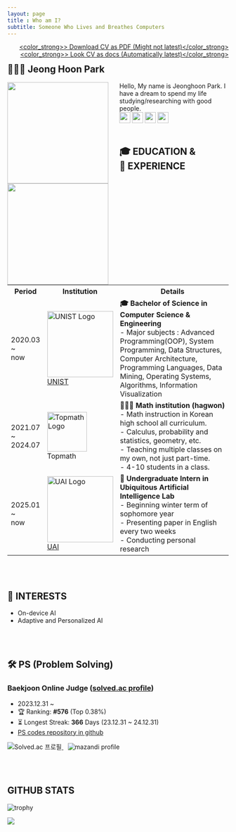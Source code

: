 ```yaml
---
layout: page
title : Who am I?
subtitle: Someone Who Lives and Breathes Computers
---
```

<span style="float: right; "><a href="{{ '/files/CV_JeonghoonPark.pdf' | relative_url }}"><color_strong>> Download CV as PDF (Might not latest)</color_strong></a> </span>  
<span style="float: right; "><a href="https://docs.google.com/document/d/1bB1oRGQLz7CdFOSeQ7TDATfNh-0aqKD9yZqbrmqVTZc/edit?usp=sharing"><color_strong>> Look CV as docs (Automatically latest)</color_strong></a> </span>

<!-- For Github -->
<!-- [![Hits](https://hits.seeyoufarm.com/api/count/incr/badge.svg?url=https%3A%2F%2Fgithub.com%2Fhoonably&count_bg=%23B5E1FF&title_bg=%2383B2FF&icon=smugmug.svg&icon_color=%23E7E7E7&title=VISIT&edge_flat=false)](https://github.com/hoonably) -->

## 🧑🏻‍💻 Jeong Hoon Park
<div class="two-images" style="text-align: left;">
  <img src="{{ '/assets/img/profile1.jpg' | relative_url }}" style="height: 230px; width: auto; display: inline-block; margin-right: 5%; object-fit: cover; float: left;">
  <img src="{{ '/assets/img/profile3.jpg' | relative_url }}" style="height: 230px; width: auto; display: inline-block; margin-right: 5%; object-fit: cover; float: left;">
</div>
Hello, My name is Jeonghoon Park.  
I have a dream to spend my life studying/researching with good people.
<div>
  <a href="https://hoonably.github.io/"><img src="https://img.shields.io/badge/-Website-EF4223?style=flat&logo=codeigniter&logoColor=white&" style="height: 25px; display: inline-block;"></a>
  <a href="https://github.com/hoonably"><img src="https://img.shields.io/badge/-Github-181717?style=flat&logo=GitHub&logoColor=white&" style="height: 25px; display: inline-block;"></a>
  <a href="https://www.linkedin.com/in/hoonably"><img src="https://img.shields.io/badge/linkedin-0A66C2?style=flat&logo=linkedin&logoColor=white&" style="height: 25px; display: inline-block;"></a>
  <a href="https://www.instagram.com/hoonably"><img src="https://img.shields.io/badge/Instagram-E4405F?style=flat&logo=instagram&logoColor=white&" style="height: 25px; display: inline-block;"></a>
</div>

<br>

## 🎓 EDUCATION & 💼&nbsp;EXPERIENCE
<table>
  <tr>
    <th>Period</th>
    <th>Institution</th>
    <th>Details</th>
  </tr>
  <tr>
    <td>2020.03<br>~<br>now</td>
    <td>
      <img src="https://github.com/user-attachments/assets/9202b661-f7a6-4d80-9b4f-10f1bc5a7654" width="150" alt="UNIST Logo"/><br>
      <a href="https://www.unist.ac.kr/" target="_blank">UNIST</a>
    </td>
    <td style="text-align: left;">  <!-- detail -->
      <b>🎓 Bachelor of Science in Computer Science & Engineering</b><br>
      - Major subjects : Advanced Programming(OOP), System Programming,	 Data Structures, Computer Architecture, Programming Languages, Data Mining, Operating Systems, Algorithms, Information Visualization
    </td>
  </tr>
  <tr>
    <td>2021.07<br>~<br>2024.07</td>
    <td>
    <img src="https://github.com/user-attachments/assets/40592a8c-56c4-442e-bf8f-15a40e25f7ed" width="90" alt="Topmath Logo"/><br>
    Topmath
    </td>
    <td style="text-align: left;">  <!-- detail -->
      <b>🧑🏻‍🏫 Math institution (hagwon)</b><br>
      - Math instruction in Korean high school all curriculum.<br>
      - Calculus, probability and statistics, geometry, etc.<br>
      - Teaching multiple classes on my own, not just part-time.<br>  
      - 4-10 students in a class.<br>
    </td>
  </tr>
  <tr>
    <td>2025.01<br>~<br>now</td>
    <td>
      <img src="https://github.com/user-attachments/assets/61a0d2c3-2b5d-4809-a8f2-e9288681715e" width="150" alt="UAI Logo"/><br>
      <a href="https://sites.google.com/view/uailab/home?authuser=0">UAI</a>
    </td>
    <td style="text-align: left;">  <!-- detail -->
      <b>🥼 Undergraduate Intern in Ubiquitous Artificial Intelligence Lab</b><br>
      - Beginning winter term of sophomore year<br>
      - Presenting paper in English every two weeks<br>
      - Conducting personal research<br>
    </td>
  </tr>
</table>
<br><br>

<!--
글자색 넣기
<p>$\huge{\rm{\color{#5ad7b7}큰글씨\ 로만체\ 초록색}}$</p>
<p>$\bf{\large{\color{#6580DD}두꺼운\ 글씨체,\ 큰글씨,\ 파란색}}$</p>
<p>$\it{\large{\color{#DD6565}이텔릭체,\ 큰글씨,\ 빨간색}}$</p>
-->

<!-- ## 🚀 PROJECTS
### **TinyLLM** - Measurement - UAI Lab <span class="about__date">2025.01</span>  
- Investigating LLMs that can run in resource-constrained environments (such as on-device) and analyzed the accuracy and inference time of each model through various evaluation sets
- <a href="https://foil-plant-837.notion.site/Jetson-Nano-181451cf7b798058b1d0dc189ab6d30d?pvs=4">Notion</a>
- <a href="https://github.com/hoonably/TinyLLM">Github Repo</a>

<br><br> -->

## 🔭 INTERESTS

- On-device AI
- Adaptive and Personalized AI

<br><br>

## 🛠 PS (Problem Solving)
### Baekjoon Online Judge (<a href="https://solved.ac/hoonably" target="_blank">solved.ac profile</a>)
  - 2023.12.31 ~ 
  - 🏆 Ranking: **#576** (Top 0.38%)
  - ⏳ Longest Streak: **366** Days (23.12.31 ~ 24.12.31)
  - <a href="https://github.com/hoonably/PS" target="_blank">PS codes repository in github</a>

  <a href="https://solved.ac/hoonably" style="margin-right: 10px;" target="_blank">
    <img src="http://mazassumnida.wtf/api/v2/generate_badge?boj=hoonably" alt="Solved.ac 프로필" style="display: inline-block;">
  </a>
  <a href="https://solved.ac/hoonably" target="_blank">
    <img src="http://mazandi.herokuapp.com/api?handle=hoonably&theme=dark" alt="mazandi profile" style="display: inline-block;">
  </a>

<!-- ### ICPC 2024 Seoul Online Preliminary Contest 
  - 2024.10.26
  - Team ‘WhereIsWoongJae’ with Hyeonseo Kim, Jaehyun Bang
  - 201st / 455 -->

<br><br>

<!--
## 🛠 SKILLS & TRIED

<b>Languages</b>
<p>
  <img src="https://img.shields.io/badge/C++-00599C?style=flat&logo=cplusplus&logoColor=white" style="display: inline-block;">
  <img src="https://img.shields.io/badge/C-A8B9CC?style=flat&logo=c&logoColor=white" style="display: inline-block;">
  <img src="https://img.shields.io/badge/Python-ECD53F?style=flat&logo=Python&logoColor=white" style="display: inline-block;">
  <img src="https://img.shields.io/badge/Java-FF7800?style=flat&logo=OpenJDK&logoColor=white" style="display: inline-block;">
  <img src="https://img.shields.io/badge/HTML-E34F26?style=flat&logo=html5&logoColor=white" style="display: inline-block;">
  <img src="https://img.shields.io/badge/Markdown-000000?style=flat&logo=markdown&logoColor=white" style="display: inline-block;">
</p>

<b>Libraries / Frameworks</b>
<p>
<img src="https://img.shields.io/badge/PyTorch-%23EE4C2C.svg?style=flat&logo=PyTorch&logoColor=white" style="display: inline-block;">
<img src="https://img.shields.io/badge/Anaconda-44A833?style=flat&logo=Anaconda&logoColor=white" style="display: inline-block;">
</p>

<b>Tools / Platforms</b>
<p>
<img src="https://img.shields.io/badge/GitHub-181717?style=flat&logo=GitHub&logoColor=white" style="display: inline-block;">
<img src="https://img.shields.io/badge/Visual Studio Code-007ACC?style=flat&logo=Visual Studio Code&logoColor=white" style="display: inline-block;">
<img src="https://img.shields.io/badge/Google Colab-F9AB00?style=flat&logo=Google Colab&logoColor=white" style="display: inline-block;">
<img src="https://img.shields.io/badge/Notion-%23000000.svg?style=flat&logo=notion&logoColor=white" style="display: inline-block;">
<img src="https://img.shields.io/badge/Docker-2496ED?style=flat&logo=Docker&logoColor=white" style="display: inline-block;">
<img src="https://img.shields.io/badge/kubernetes-%23326ce5.svg?style=flat&logo=kubernetes&logoColor=white
" style="display: inline-block;">
</p>

<b>Databases</b>
<p>
<img src="https://img.shields.io/badge/MySQL-4479A1?style=flat&logo=MySQL&logoColor=white" style="display: inline-block;">
<img src="https://img.shields.io/badge/MariaDB-003545?style=flat&logo=MariaDB&logoColor=white" style="display: inline-block;">
</p>

<b>Operating Systems</b>
<p>
<img src="https://img.shields.io/badge/mac%20os-000000?style=flat&logo=macos&logoColor=F0F0F0" style="display: inline-block;">
<img src="https://img.shields.io/badge/Ubuntu-E95420?style=flat&logo=Ubuntu&logoColor=white" style="display: inline-block;">
</p>
-->

<!--
<img src="https://img.shields.io/badge/-Spring Boot-6DB33F?style=flat&logo=SpringBoot&logoColor=white"/>
<img src="https://img.shields.io/badge/-Gradle-02303A?style=flat&logo=Gradle"/>
<img src="https://img.shields.io/badge/-Flask-000000?style=flat&logo=Flask"/> 
<img src="https://img.shields.io/badge/TensorFlow-FF6F00?style=flat&logo=TensorFlow&logoColor=white"/>
<img src="https://img.shields.io/badge/PHP-777BB4?style=flat&logo=PHP&logoColor=white"/>
<img src="https://img.shields.io/badge/Laravel-FF2D20?style=flat&logo=Laravel&logoColor=white"/>
<img src="https://img.shields.io/badge/Firebase-FFCA28?style=flat&logo=Firebase&logoColor=white"/>
<img src="https://img.shields.io/badge/Amazon AWS-232F3E?style=flat&logo=Amazon AWS&logoColor=white"/> 
<img src="https://img.shields.io/badge/NGINX-009639?style=flat&logo=NGINX&logoColor=white"/>
<br><br>
-->


## GITHUB STATS

<!-- https://github.com/ryo-ma/github-profile-trophy -->
<!-- <p align="left"> <a href="https://github.com/ryo-ma/github-profile-trophy"><img src="https://github-profile-trophy.vercel.app/?username=hoonably&theme=onedark" alt="hoonably" /></a> </p> -->

![trophy](https://github-profile-trophy.vercel.app/?username=hoonably&title=MultiLanguage,Commits,Experience,Organizations,Repositories,PullRequest,Followers&column=5)
<!-- Github에서는 &theme=onedark 사용 -->
<!-- ![trophy](https://github-profile-trophy.vercel.app/?username=hoonably&title=MultiLanguage,Commits,Experience,Organizations,Repositories,PullRequest,Followers&column=8&theme=onedark) -->

<img src="https://ghchart.rshah.org/hoonably" />
<!-- <img src="https://github-readme-stats.vercel.app/api/top-langs/?username=hoonably&layout=compact&hide=javascript,css,scss&theme=dracula&langs_count=8"/> -->